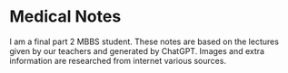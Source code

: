 # Medical Notes

I am a final part 2 MBBS student. These notes are based on the lectures given by our teachers and generated by ChatGPT. Images and extra information are researched from internet various sources.
